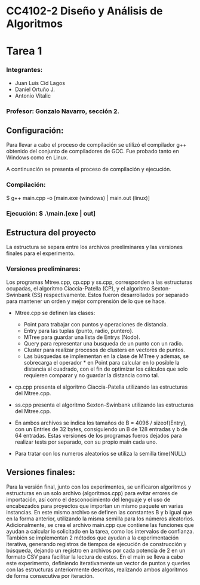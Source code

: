 # CC4102-2 Diseño y Análisis de Algoritmos
# Tarea 1

### Integrantes:
- Juan Luis Cid Lagos
- Daniel Ortuño J.
- Antonio Vitalic

### Profesor: Gonzalo Navarro, sección 2.


## Configuración:

Para llevar a cabo el proceso de compilación se utilizó el compilador g++ obtenido del conjunto de compiladores de GCC. Fue probado tanto en Windows como en Linux.

A continuación se presenta el proceso de compilación y ejecución.

### Compilación: 

$ g++ main.cpp -o [main.exe (windows) | main.out (linux)]
### Ejecución: $ .\main.[exe | out]

## Estructura del proyecto

La estructura se separa entre los archivos preeliminares y las versiones finales para el experimento.

### Versiones preeliminares:

Los programas Mtree.cpp, cp.cpp y ss.cpp, corresponden a las estructuras ocupadas, el algoritmo Ciaccia-Patella (CP), y el algoritmo Sexton-Swinbank (SS) respectivamente. Estos fueron desarrollados por separado para mantener un orden y mejor comprensión de lo que se hace.

- Mtree.cpp se definen las clases: 
  - Point para trabajar con puntos y operaciones de distancia.
  - Entry para las tuplas {punto, radio, puntero}.
  - MTree para guardar una lista de Entrys (Nodo).
  - Query para representar una busqueda de un punto con un radio.
  - Cluster para realizar procesos de clusters en vectores de puntos.
  - Las búsquedas se implementan en la clase de MTree y ademas, se sobrecarga el operador * en Point para calcular en lo posible la distancia al cuadrado, con el fin de optimizar los cálculos que solo requieren comparar y no guardar la distancia como tal.
  
- cp.cpp presenta el algoritmo Ciaccia-Patella utilizando las estructuras del Mtree.cpp.
- ss.cpp presenta el algoritmo Sexton-Swinbank utilizando las estructuras del Mtree.cpp.
- En ambos archivos se indica los tamaños de B = 4096 / sizeof(Entry), con un Entries de 32 bytes, consiguiendo un B de 128 entradas y b de 64 entradas. Estas versiones de los programas fueros dejados para realizar tests por separado, con su propio main cada uno.
- Para tratar con los numeros aleatorios se utiliza la semilla time(NULL)

## Versiones finales:

Para la versión final, junto con los experimentos, se unificaron algoritmos y estructuras en un solo archivo (algoritmos.cpp) para evitar errores de importación, así como el desconocimiento del lenguaje y el uso de encabezados para proyectos que importan un mismo paquete en varias instancias. En este mismo archivo se definen las constantes B y b igual que en la forma anterior, utilizando la misma semilla para los números aleatorios. Adicionalmente, se crea el archivo main.cpp que contiene las funciones que ayudan a calcular lo solicitado en la tarea, como los intervalos de confianza. También se implementan 2 métodos que ayudan a la experimentación iterativa, generando registros de tiempos de ejecución de construcción y búsqueda, dejando un registro en archivos por cada potencia de 2 en un formato CSV para facilitar la lectura de estos. En el main se lleva a cabo este experimento, definiendo iterativamente un vector de puntos y queries con las estructuras anteriormente descritas, realizando ambos algoritmos de forma consecutiva por iteración.
